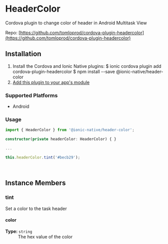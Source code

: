 # HeaderColor 


Cordova plugin to change color of header in Android Multitask View


Repo: [https://github.com/tomloprod/cordova-plugin-headercolor](https://github.com/tomloprod/cordova-plugin-headercolor)



## Installation 

<ol>
<li>Install the Cordova and Ionic Native plugins:
<code-block language="shell">$ ionic cordova plugin add cordova-plugin-headercolor
$ npm install --save @ionic-native/header-color
</code-block>
</li>
<li><a href="/docs/native/#Add_Plugins_to_Your_App_Module">Add this plugin to your app's module</a></li>
</ol>



### Supported Platforms

* Android




### Usage


```typescript
import { HeaderColor } from '@ionic-native/header-color';

constructor(private headerColor: HeaderColor) { }

...

this.headerColor.tint('#becb29');
```




<p><br></p>

## Instance Members

### tint

Set a color to the task header

<dl>
<dt><h4>color</h4><strong>Type: </strong><code>string</code></dt>
<dd>The hex value of the color</dd>
</dl>

<p><br></p>

